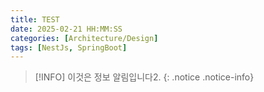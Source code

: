 ```yaml
---
title: TEST
date: 2025-02-21 HH:MM:SS
categories: [Architecture/Design]
tags: [NestJs, SpringBoot]     
---
```


> [!INFO]
> 이것은 정보 알림입니다2.
{: .notice .notice-info}
